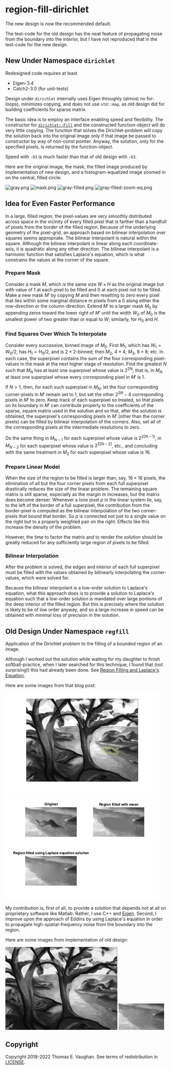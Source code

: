 <!-- vim: set filetype=none:
  Turn off markdown-type because LaTeX-notation
  doesn't work with markdown-mode.
  -->

# region-fill-dirichlet

The new design is now the recommended default.

The test-code for the old design has the neat
feature of propagating noise from the boundary
into the interior, but I have not reproduced
that in the test-code for the new design.

## New Under Namespace `dirichlet`

Redesigned code requires at least

- Eigen-3.4
- Catch2-3.0 (for unit-tests)

Design under `dirichlet` internally uses Eigen
throughly (almost no for-loops), minimizes
copying, and does not use `std::map`, as old
design did for building coefficients for
sparse matrix.

The basic idea is to employ an interface
enabling speed and flexibility.  The constructor
for
[`dirichlet::Fill`](include/dirichlet/Fill.hpp)
and the constructed function-object will do very
little copying.  The function that solves the
Dirichlet-problem will copy the solution back
into the original image only if that image be
passed to constructor by way of non-const
pointer.  Anyway, the solution, only for the
specified pixels, is returned by the
function-object.

Speed with `-O3` is much faster than that of
old design with `-O3`.

Here are the original image, the mask, the
filled image produced by implementation of new
design, and a histogram-equalized image zoomed
in on the central, filled circle:

![gray.png](test/gray.png)
![mask.png](test/mask.png)
![gray-filled.png](test/gray-filled.png)
![gray-filled-zoom-eq.png](test/gray-filled-zoom-eq.png)

## Idea for Even Faster Performance

In a large, filled region, the pixel-values are
very smoothly distributed across space in the
vicinity of every filled pixel that is farther
than a handfull of pixels from the border of the
filled region.  Because of the underlying
geometry of the pixel-grid, an approach based on
bilinear interpolation over squares seems
appropriate.  The bilinear interpolant is
natural within the square.  Although the
bilinear interpolant is linear along each
coordinate-axis, it is quadratic along any other
direction.  The bilinear interpolant is a
harmonic function that satisfies Laplace's
equation, which is what constrains the values at
the corner of the square.

### Prepare Mask

Consider a mask $M$, which is the same size
$W \times H$ as the original image but with
value of 1 at each pixel to be filled and 0 at
each pixel not to be filled.  Make a new mask
$M'$ by copying $M$ and then resetting to zero
every pixel that lies within some marginal
distance $m$ pixels from a 0 along either the
row-direction or the column-direction.  Extend
$M'$ to a larger mask $M_0$ by appending zeros
toward the lower right of $M'$ until the width
$W_0$ of $M_0$ is the smallest power of two
greater than or equal to $W$; similarly, for
$H_0$ and $H$.

### Find Squares Over Which To Interpolate

Consider every successive, binned image of
$M_0.$  First $M_1$, which has $W_1=W_0/2$, has
$H_1=H_0/2$, and is $2 \times 2$-binned; then
$M_2$, $4 \times 4$; $M_3$, $8 \times 8$; etc.
In each case, the superpixel contains the sum of
the four corresponding pixel-values in the mask
at the next higher stage of resolution.  Find
the greatest $N$ such that $M_N$ has at least
one superpixel whose value is $2^{2N}$; that is,
in $M_N$ at least one superpixel whose every
corresponding pixel in $M'$ is 1.

If $N>1$, then, for each such superpixel in
$M_N$, let the four corresponding corner-pixels
in $M'$ remain set to 1, but set the other
$2^{2N} - 4$ corresponding pixels in $M'$ to
zero.  Keep track of each superpixel so treated,
so that pixels on its boundary in $M'$ can
contribute properly to the coefficients of the
sparse, square matrix used in the solution and
so that, after the solution is obtained, the
superpixel's corresponding pixels in $M'$ (other
than the corner pixels) can be filled by
bilinear interpolation of the corners.  Also,
set all of the corresponding pixels at the
intermediate resolutions to zero.

Do the same thing in $M_{N-1}$ for each
superpixel whose value is $2^{2[N-1]}$, in
$M_{N-2}$ for each superpixel whose value is
$2^{2[N-2]}$, etc., and concluding with the same
treatment in $M_2$ for each superpixel whose
value is 16.

### Prepare Linear Model

When the size of the region to be filled is
larger than, say, $16 \times 16$ pixels, the
elimination of all but the four corner pixels
from each full superpixel drastically reduces
the size of the linear problem.  The remaining
square matrix is still sparse, especially as the
margin $m$ increases, but the matrix does become
denser.  Whenever a lone pixel $p$ in the linear
system lie, say, to the left of the border of a
full superpixel, the contribution from the
border-pixel is computed as the bilinear
interpolation of the two corner-pixels that
bound that border.  So $p$ is connected not just
to a single value on the right but to a properly
weighted pair on the right.  Effects like this
increase the density of the problem.

However, the time to factor the matrix and to
render the solution should be greatly reduced
for any sufficiently large region of pixels to
be filled.

### Bilinear Interpolation

After the problem is solved, the edges and
interior of each full superpixel must be filled
with the values obtained by bilinearly
interpolating the corner-values, which were
solved for.

Because the bilinear interpolant is a low-order
solution to Laplace's equation, what this
approach does is to provide a solution to
Laplace's equation such that a low-order
solution is mandated over large portions of the
deep interior of the filled region.  But this is
precisely where the solution is likely to be of
low order anyway, and so a large increase in
speed can be obtained with minimal loss of
precision in the solution.

## Old Design Under Namespace `regfill`

Application of the Dirichlet problem to the
filling of a bounded region of an image.

Although I worked out the solution while waiting
for my daughter to finish softball-practice,
when I later searched for this technique, I
found that (not surprising!) this had already
been done.  See [Region Filling and Laplace's
Equation](https://blogs.mathworks.com/steve/2015/06/17/region-filling-and-laplaces-equation/).

Here are some images from that blog post:

![exploring_regionfill_01.png](old/exploring_regionfill_01.png)
![exploring_regionfill_12.png](old/exploring_regionfill_12.png)

My contribution is, first of all, to provide a
solution that depends not at all on proprietary
software like Matlab.  Rather, I use C++ and
[Eigen](http://eigen.tuxfamily.org/index.php?title=Main_Page).
Second, I improve upon the approach of Eddins by
using Laplace's equation in order to propagate
high-spatial-frequency noise from the boundary
into the region.

Here are some images from implementation of old
design:

![trees-mod3.png](old/trees-mod3.png)
![trees-mod3-cut.png](old/trees-mod3-cut.png)

## Copyright

Copyright 2018-2022 Thomas E. Vaughan.  See
terms of redistribution in [LICENSE](LICENSE).

<!--
Narrow textwidth allows editing of file in
cell-phone's browser.

vim: set tw=48:
-->
